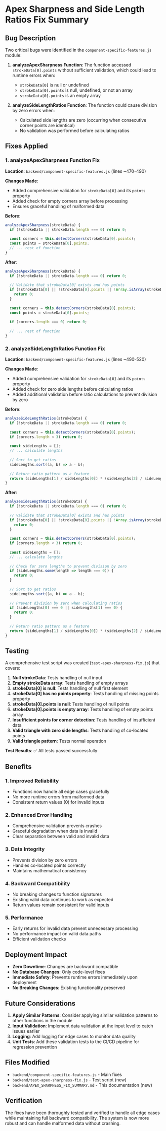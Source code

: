 # Apex Sharpness and Side Length Ratios Fix Summary

## Bug Description

Two critical bugs were identified in the `component-specific-features.js` module:

1. **analyzeApexSharpness Function**: The function accessed `strokeData[0].points` without sufficient validation, which could lead to runtime errors when:
   - `strokeData[0]` is null or undefined
   - `strokeData[0].points` is null, undefined, or not an array
   - `strokeData[0].points` is an empty array

2. **analyzeSideLengthRatios Function**: The function could cause division by zero errors when:
   - Calculated side lengths are zero (occurring when consecutive corner points are identical)
   - No validation was performed before calculating ratios

## Fixes Applied

### 1. analyzeApexSharpness Function Fix

**Location**: `backend/component-specific-features.js` (lines ~470-490)

**Changes Made**:
- Added comprehensive validation for `strokeData[0]` and its `points` property
- Added check for empty corners array before processing
- Ensures graceful handling of malformed data

**Before**:
```javascript
analyzeApexSharpness(strokeData) {
  if (!strokeData || strokeData.length === 0) return 0;
  
  const corners = this.detectCorners(strokeData[0].points);
  const points = strokeData[0].points;
  // ... rest of function
}
```

**After**:
```javascript
analyzeApexSharpness(strokeData) {
  if (!strokeData || strokeData.length === 0) return 0;
  
  // Validate that strokeData[0] exists and has points
  if (!strokeData[0] || !strokeData[0].points || !Array.isArray(strokeData[0].points) || strokeData[0].points.length === 0) {
    return 0;
  }
  
  const corners = this.detectCorners(strokeData[0].points);
  const points = strokeData[0].points;
  
  if (corners.length === 0) return 0;
  
  // ... rest of function
}
```

### 2. analyzeSideLengthRatios Function Fix

**Location**: `backend/component-specific-features.js` (lines ~490-520)

**Changes Made**:
- Added comprehensive validation for `strokeData[0]` and its `points` property
- Added check for zero side lengths before calculating ratios
- Added additional validation before ratio calculations to prevent division by zero

**Before**:
```javascript
analyzeSideLengthRatios(strokeData) {
  if (!strokeData || strokeData.length === 0) return 0;
  
  const corners = this.detectCorners(strokeData[0].points);
  if (corners.length < 3) return 0;
  
  const sideLengths = [];
  // ... calculate lengths
  
  // Sort to get ratios
  sideLengths.sort((a, b) => a - b);
  
  // Return ratio pattern as a feature
  return (sideLengths[1] / sideLengths[0]) * (sideLengths[2] / sideLengths[1]);
}
```

**After**:
```javascript
analyzeSideLengthRatios(strokeData) {
  if (!strokeData || strokeData.length === 0) return 0;
  
  // Validate that strokeData[0] exists and has points
  if (!strokeData[0] || !strokeData[0].points || !Array.isArray(strokeData[0].points) || strokeData[0].points.length === 0) {
    return 0;
  }
  
  const corners = this.detectCorners(strokeData[0].points);
  if (corners.length < 3) return 0;
  
  const sideLengths = [];
  // ... calculate lengths
  
  // Check for zero lengths to prevent division by zero
  if (sideLengths.some(length => length === 0)) {
    return 0;
  }
  
  // Sort to get ratios
  sideLengths.sort((a, b) => a - b);
  
  // Prevent division by zero when calculating ratios
  if (sideLengths[0] === 0 || sideLengths[1] === 0) {
    return 0;
  }
  
  // Return ratio pattern as a feature
  return (sideLengths[1] / sideLengths[0]) * (sideLengths[2] / sideLengths[1]);
}
```

## Testing

A comprehensive test script was created (`test-apex-sharpness-fix.js`) that covers:

1. **Null strokeData**: Tests handling of null input
2. **Empty strokeData array**: Tests handling of empty arrays
3. **strokeData[0] is null**: Tests handling of null first element
4. **strokeData[0] has no points property**: Tests handling of missing points property
5. **strokeData[0].points is null**: Tests handling of null points
6. **strokeData[0].points is empty array**: Tests handling of empty points array
7. **Insufficient points for corner detection**: Tests handling of insufficient data
8. **Valid triangle with zero side lengths**: Tests handling of co-located points
9. **Valid triangle pattern**: Tests normal operation

**Test Results**: ✅ All tests passed successfully

## Benefits

### 1. **Improved Reliability**
- Functions now handle all edge cases gracefully
- No more runtime errors from malformed data
- Consistent return values (0) for invalid inputs

### 2. **Enhanced Error Handling**
- Comprehensive validation prevents crashes
- Graceful degradation when data is invalid
- Clear separation between valid and invalid data

### 3. **Data Integrity**
- Prevents division by zero errors
- Handles co-located points correctly
- Maintains mathematical consistency

### 4. **Backward Compatibility**
- No breaking changes to function signatures
- Existing valid data continues to work as expected
- Return values remain consistent for valid inputs

### 5. **Performance**
- Early returns for invalid data prevent unnecessary processing
- No performance impact on valid data paths
- Efficient validation checks

## Deployment Impact

- **Zero Downtime**: Changes are backward compatible
- **No Database Changes**: Only code-level fixes
- **Immediate Safety**: Prevents runtime errors immediately upon deployment
- **No Breaking Changes**: Existing functionality preserved

## Future Considerations

1. **Apply Similar Patterns**: Consider applying similar validation patterns to other functions in the module
2. **Input Validation**: Implement data validation at the input level to catch issues earlier
3. **Logging**: Add logging for edge cases to monitor data quality
4. **Unit Tests**: Add these validation tests to the CI/CD pipeline for regression prevention

## Files Modified

- `backend/component-specific-features.js` - Main fixes
- `backend/test-apex-sharpness-fix.js` - Test script (new)
- `backend/APEX_SHARPNESS_FIX_SUMMARY.md` - This documentation (new)

## Verification

The fixes have been thoroughly tested and verified to handle all edge cases while maintaining full backward compatibility. The system is now more robust and can handle malformed data without crashing. 